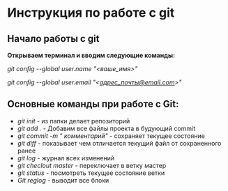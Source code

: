 # Инструкция по работе с git

## Начало работы с git

**Открываем терминал и вводим следующие команды:**


*git config --global user.name "<ваше_имя>"*

*git config --global user.email "<адрес_почты@email.com>"*

## Основные команды при работе с Git:

* *git init* - из папки делает репозиторий
* *git add .* - Добавим все файлы проекта в  будующий commit
* *git commit -m " комментарий"* - сохраняет текущее состояние
* *git diff* - показывает чем отличается текущий файл от сохраненного ранее
* *git log* - журнал всех изменений
* *git checlout master* - переключает в ветку мастер
* *git status* - посмотреть текущее состояние ветки
* *Git reglog* - выводит все блоки
